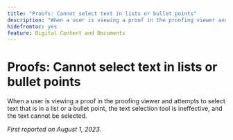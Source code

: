 ```yaml
---
title: "Proofs: Cannot select text in lists or bullet points"
description: "When a user is viewing a proof in the proofing viewer and attempts to select text that is in a list or a bullet point, the text selection tool is ineffective, and the text cannot be selected."
hidefromtoc: yes
feature: Digital Content and Documents
---
```


# Proofs: Cannot select text in lists or bullet points

<!--WF and WFP TOCs-->

When a user is viewing a proof in the proofing viewer and attempts to select text that is in a list or a bullet point, the text selection tool is ineffective, and the text cannot be selected.

_First reported on August 1, 2023._

